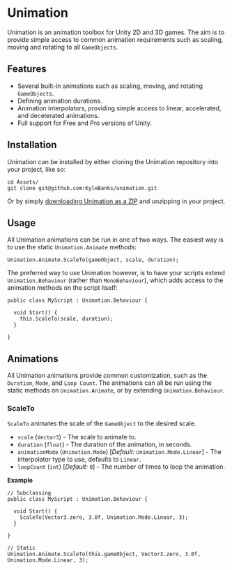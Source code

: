 # Unimation

Unimation is an animation toolbox for Unity 2D and 3D games. The aim is to provide simple access to common animation requirements such as scaling, moving and rotating to all `GameObjects`.

## Features
- Several built-in animations such as scaling, moving, and rotating `GameObjects`.
- Defining animation durations.
- Animation interpolators, providing simple access to linear, accelerated, and decelerated animations.
- Full support for Free and Pro versions of Unity.
 
## Installation

Unimation can be installed by either cloning the Unimation repository into your project, like so:

```
cd Assets/
git clone git@github.com:KyleBanks/unimation.git
```

Or by simply [downloading Unimation as a ZIP](https://github.com/KyleBanks/unimation/archive/master.zip) and unzipping in your project.

## Usage

All Unimation animations can be run in one of two ways. The easiest way is to use the static `Unimation.Animate` methods:

```
Unimation.Animate.ScaleTo(gameObject, scale, duration);
```

The preferred way to use Unimation however, is to have your scripts extend `Unimation.Behaviour` (rather than `MonoBehaviour`), which adds access to the animation methods on the script itself:

```
public class MyScript : Unimation.Behaviour {

  void Start() {
    this.ScaleTo(scale, duration);
  }

}
```

## Animations

All Unimation animations provide common customization, such as the `Duration`, `Mode`, and `Loop Count`. The animations can all be run using the static methods on `Unimation.Animate`, or by extending `Unimation.Behaviour`.

### ScaleTo

`ScaleTo` animates the scale of the `GameObject` to the desired scale. 

- `scale` (`Vector3`) - The scale to animate to.
- `duration` (`float`) - The duration of the animation, in seconds.
- `animationMode` (`Unimation.Mode`) [*Default:* `Unimation.Mode.Linear`] - The interpolator type to use, defaults to `Linear`.
- `loopCount` (`int`) [*Default:* `0`] - The number of times to loop the animation.

**Example**
```
// Subclassing
public class MyScript : Unimation.Behaviour {
  
  void Start() {
    ScaleTo(Vector3.zero, 3.0f, Unimation.Mode.Linear, 3);
  }
  
}

// Static
Unimation.Animate.ScaleTo(this.gameObject, Vector3.zero, 3.0f, Unimation.Mode.Linear, 3);
```
